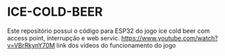 # ICE-COLD-BEER
Este repositório possui o código para ESP32 do jogo ice cold beer com access point, interrupção e web servic.
https://www.youtube.com/watch?v=VBrRkynY70M link dos videos do funcionamento do jogo
